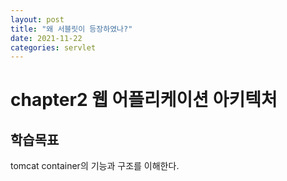 ```yaml
---
layout: post
title: "왜 서블릿이 등장하였나?"
date: 2021-11-22
categories: servlet
---
```



# chapter2 웹 어플리케이션 아키텍처

## 학습목표

tomcat container의 기능과 구조를 이해한다.


